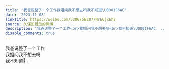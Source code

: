 ```yaml
---
title: "我爸说整了一个工作我姐问我不想去吗我不知道\U0001F6AC"
date: '2023-11-08'
linkTitle: https://weibo.com/5286768287/NrE6jxEhS
source: 久保田鲤鱼的微博
description: "我爸说整了一个工作<br>我姐问我不想去吗<br>我不知道\U0001F6AC  ..."
disable_comments: true
---
```

我爸说整了一个工作<br>我姐问我不想去吗<br>我不知道🚬  ...